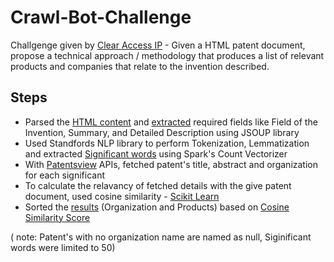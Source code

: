# Crawl-Bot-Challenge
Challgenge given by [Clear Access IP](http://clearaccessip.com/) - Given a HTML patent document, propose a technical approach / methodology that produces a list of relevant products and companies that relate to the invention described.

## Steps
* Parsed the [HTML content](https://github.com/nagakrishna/Crawl-Bot-Challenge/blob/master/data/input.txt) and [extracted](https://github.com/nagakrishna/Crawl-Bot-Challenge/blob/master/data/input/filteredInput.txt) required fields like Field of the Invention, Summary, and Detailed Description using JSOUP library
* Used Standfords NLP library to perform Tokenization, Lemmatization and 
extracted [Significant words](https://github.com/nagakrishna/Crawl-Bot-Challenge/blob/master/data/significantWords.txt) using Spark's Count Vectorizer
* With [Patentsview](http://www.patentsview.org/api/query-language.html) APIs, fetched patent's title, abstract and organization for each significant
* To calculate the relavancy of fetched details with the give patent document, used cosine similarity - [Scikit Learn](http://scikit-learn.org/stable/)
* Sorted the [results](https://github.com/nagakrishna/Crawl-Bot-Challenge/blob/master/data/output.txt) (Organization and Products) based on [Cosine Similarity Score](https://github.com/nagakrishna/Crawl-Bot-Challenge/blob/master/data/cosineSimilarityValues.txt)

( note: Patent's with no organization name are named as null, Siginificant words were limited to 50)
